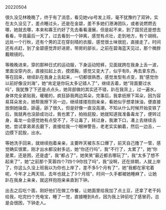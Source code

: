 20220504

很久没见林晚晚了，终于有了消息，看见她vip号发上班，毫不犹豫约了双钟，实在太久没见了，差点睡过头，还是在金碧，差不多她们港涛团队，或者说燃燃去哪，她就去哪，本来和寡王约好了先去看看漫展，但是起不来，到了国贸还是想去看看，毕竟最后一天了，过去看到一个钟离，感觉有点壮，走到地方，有个胡桃，远处一个行秋，还有个男的正在穿刻晴的衣服，感觉很土味很尬，直接走了。时间还有点赶，到了金碧感觉弄好进房，带房的部长，之前在碧海蓝天见过，那个微胖戴眼镜的。

等晚晚进来，穿的那种日式的运动服，下身运动短裤，见面就跨在我身上舌一波，里面没穿内衣，直接拉起上衣，摸摸胸，感觉又变大了，似乎有B，再去拿东西，等在回来，继续趴在我身上舌起来，一切都很熟悉，感觉发型有点变，我“感觉你以前好像没刘海”，她“肯定是你玩太多记错人了”，继续舌着，她“背面要过水吗”，我犹豫了下还是点点头，她背部做的其实还不错，趴在我背上，过一遍水，身体完全紧贴我，暖暖的，疯狂舔我两边耳朵，完事后，我拿纸擦下耳朵，因为容易耳朵发炎，她帮我擦下另一边，继续搂搂抱抱亲亲，看她似乎想拿抹油，便直接放倒她操盘，舔逼，舔了很久，但是好像一直没高潮，不知从什么时候开始变铁了后，我就再也没舔成功过，我也累了，拍拍屁股，她就知道我准备毒龙了，便转过身，毒龙一会感觉她有点受不了，不让毒了，转过身，我漱下口，凑上去继续舌她，尝试拿弟弟去磨下，直接给我一个眼神警告，老老实实躺着，然后一边舌，一边摸下屁股，出水。

等她洗手回来，就继续抱着亲亲，主要昨天被东东口爆了，前天自己撸了一管，感觉确实很累，刚才出水都没射多远，她“你还行吗”，我“不行了，太累了”，她“你是累，还是困，还是虚”，我“都占了”，她笑笑“最近都去哪玩了”，我“太多了想不起来了”，她“之前那个芙蓉四个7四个9你找了吗”，我“没啊，还在排期，人就上岸了，你这么久没上班我以为你也上岸了，差不多5个月有了“，她”我都在家宅着呢，今年才上两天班，去年也就上了3个月班“，时间一久手都被她睡麻了，让她趴在我身上亲亲，就这样抱抱亲亲直到下钟。

出去之后吃个面，刚好他们在做工作餐，让她面里给我加了点土豆，还拿了老干妈给我，吃完扫个充电宝，睡了一觉，直接睡到8点，因为我上钟前吃了感冒药，总是会很困，下钟走人。

